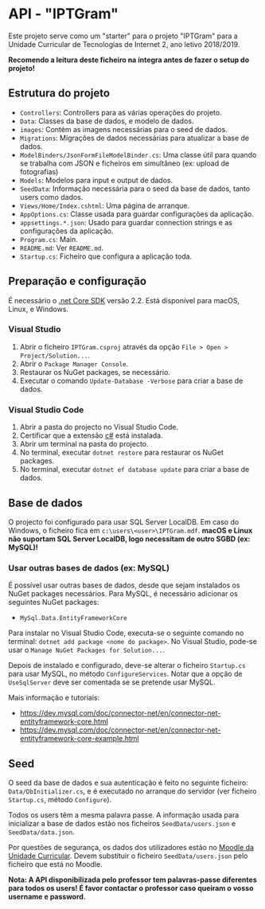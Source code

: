 # API - "IPTGram"

Este projeto serve como um "starter" para o projeto "IPTGram" para a Unidade Curricular de Tecnologias de Internet 2, ano letivo 2018/2019.

**Recomendo a leitura deste ficheiro na íntegra antes de fazer o setup do projeto!**

## Estrutura do projeto

- `Controllers`: Controllers para as várias operações do projeto.
- `Data`: Classes da base de dados, e modelo de dados.
- `images`: Contém as imagens necessárias para o seed de dados.
- `Migrations`: Migrações de dados necessárias para atualizar a base de dados.
- `ModelBinders/JsonFormFileModelBinder.cs`: Uma classe útil para quando se trabalha com JSON e ficheiros em simultâneo (ex: upload de fotografias)
- `Models`: Modelos para input e output de dados.
- `SeedData`: Informação necessária para o seed da base de dados, tanto users como dados.
- `Views/Home/Index.cshtml`: Uma página de arranque.
- `AppOptions.cs`: Classe usada para guardar configurações da aplicação.
- `appsettings.*.json`: Usado para guardar connection strings e as configurações da aplicação.
- `Program.cs`: Main.
- `README.md`: Ver `README.md`.
- `Startup.cs`: Ficheiro que configura a aplicação toda.

## Preparação e configuração

É necessário o [.net Core SDK](https://dotnet.microsoft.com/download) versão 2.2. Está disponível para macOS, Linux, e Windows.

### Visual Studio

1. Abrir o ficheiro `IPTGram.csproj` através da opção `File > Open > Project/Solution...`.
2. Abrir o `Package Manager Console`.
3. Restaurar os NuGet packages, se necessário.
4. Executar o comando `Update-Database -Verbose` para criar a base de dados.

### Visual Studio Code

1. Abrir a pasta do projecto no Visual Studio Code.
2. Certificar que a extensão [c#](https://marketplace.visualstudio.com/items?itemName=ms-vscode.csharp) está instalada.
3. Abrir um terminal na pasta do projecto.
4. No terminal, executar `dotnet restore` para restaurar os NuGet packages.
5. No terminal, executar `dotnet ef database update` para criar a base de dados.

## Base de dados

O projecto foi configurado para usar SQL Server LocalDB. Em caso do Windows, o ficheiro fica em `c:\users\<user>\IPTGram.mdf`. **macOS e Linux não suportam SQL Server LocalDB, logo necessitam de outro SGBD (ex: MySQL)!**

### Usar outras bases de dados (ex: MySQL)

É possível usar outras bases de dados, desde que sejam instalados os NuGet packages necessários. Para MySQL, é necessário adicionar os seguintes NuGet packages:

- `MySql.Data.EntityFrameworkCore`

Para instalar no Visual Studio Code, executa-se o seguinte comando no terminal: `dotnet add package <nome do package>`. No Visual Studio, pode-se usar o `Manage NuGet Packages for Solution...`.

Depois de instalado e configurado, deve-se alterar o ficheiro `Startup.cs` para usar MySQL, no método `ConfigureServices`. Notar que a opção de `UseSqlServer` deve ser comentada se se pretende usar MySQL.

Mais informação e tutoriais:

- https://dev.mysql.com/doc/connector-net/en/connector-net-entityframework-core.html
- https://dev.mysql.com/doc/connector-net/en/connector-net-entityframework-core-example.html

## Seed

O seed da base de dados e sua autenticação é feito no seguinte ficheiro: `Data/DbInitializer.cs`, e é executado no arranque do servidor (ver ficheiro `Startup.cs`, método `Configure`).

Todos os users têm a mesma palavra passe. A informação usada para inicializar a base de dados estão nos ficheiros `SeedData/users.json` e `SeedData/data.json`.

Por questões de segurança, os dados dos utilizadores estão no [Moodle da Unidade Curricular](https://doctrino.ipt.pt/mod/resource/view.php?id=23987). Devem substituir o ficheiro `SeedData/users.json` pelo ficheiro que está no Moodle.

**Nota: A API disponibilizada pelo professor tem palavras-passe diferentes para todos os users! É favor contactar o professor caso queiram o vosso username e password.**
